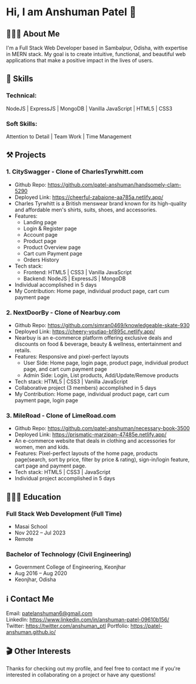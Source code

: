 # Hi, I am Anshuman Patel 👋

## 👨🏻‍💼 About Me
I'm a Full Stack Web Developer based in Sambalpur, Odisha, with expertise in MERN stack. My goal is to create intuitive, functional, and beautiful web applications that make a positive impact in the lives of users.

## 🧠 Skills
### Technical:
NodeJS | ExpressJS | MongoDB | Vanilla JavaScript | HTML5 | CSS3  

### Soft Skills:
Attention to Detail | Team Work | Time Management

## ⚒️ Projects
### 1. CitySwagger - Clone of CharlesTyrwhitt.com  
- Github Repo: https://github.com/patel-anshuman/handsomely-clam-5290  
- Deployed Link: https://cheerful-zabaione-aa785a.netlify.app/  
- Charles Tyrwhitt is a British menswear brand known for its high-quality and affordable men's shirts, suits, shoes, and accessories.  
- Features:  
    - Landing page  
    - Login & Register page  
    - Account page  
    - Product page  
    - Product Overview page  
    - Cart cum Payment page  
    - Orders History  
- Tech stack:  
    - Frontend: HTML5 | CSS3 | Vanilla JavaScript  
    - Backend: NodeJS | ExpressJS | MongoDB  
- Individual accomplished in 5 days  
- My Contribution: Home page, individual product page, cart cum payment page  

### 2. NextDoorBy - Clone of Nearbuy.com  
- Github Repo: https://github.com/simran0469/knowledgeable-skate-930  
- Deployed Link: https://cheery-youtiao-bf895c.netlify.app/  
- Nearbuy is an e-commerce platform offering exclusive deals and discounts on food & beverage, beauty & wellness, entertainment and retails.  
- Features: Responsive and pixel-perfect layouts  
  - User Side: Home page, login page, product page, individual product page, and cart cum payment page  
  - Admin Side: Login, List products, Add/Update/Remove products  
- Tech stack: HTML5 | CSS3 | Vanilla JavaScript  
- Collaborative project (3 members) accomplished in 5 days  
- My Contribution: Home page, individual product page, cart cum payment page, login page  

### 3. MileRoad - Clone of LimeRoad.com  
- Github Repo: https://github.com/patel-anshuman/necessary-book-3500  
- Deployed Link: https://prismatic-marzipan-47485e.netlify.app/  
- An e-commerce website that deals in clothing and accessories for women, men and kids.  
- Features: Pixel-perfect layouts of the home page, products page(search, sort by price, filter by price & rating), sign-in/login feature, cart page and payment page.  
- Tech stack: HTML5 | CSS3 | JavaScript  
- Individual project accomplished in 5 days  

## 👨🏻‍🎓 Education  
### Full Stack Web Development (Full Time)  
- Masai School  
- Nov 2022 – Jul 2023  
- Remote  

### Bachelor of Technology (Civil Engineering)  
- Government College of Engineering, Keonjhar  
- Aug 2016 – Aug 2020  
- Keonjhar, Odisha  

## ℹ️ Contact Me  
Email: patelanshuman6@gmail.com  
LinkedIn: https://www.linkedin.com/in/anshuman-patel-09610b156/  
Twitter: https://twitter.com/anshuman_ptl
Portfolio: https://patel-anshuman.github.io/
  
## 🎬 Other Interests  
<in making>
  
Thanks for checking out my profile, and feel free to contact me if you're interested in collaborating on a project or have any questions!
